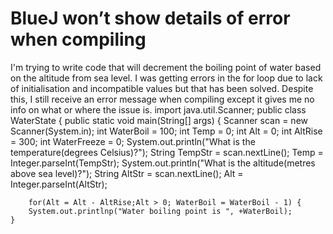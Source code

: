 
# BlueJ won’t show details of error when compiling

I'm trying to write code that will decrement the boiling point of water based on the altitude from sea level. I was getting errors in the for loop due to lack of initialisation and incompatible values but that has been solved. Despite this, I still receive an error message when compiling except it gives me no info on what or where the issue is.
import java.util.Scanner; 
public class WaterState {
    public static void main(String[] args) {
        Scanner scan = new Scanner(System.in);
        int WaterBoil = 100;
        int Temp = 0;
        int Alt = 0;
        int AltRise = 300;
        int WaterFreeze = 0;
        System.out.println("What is the temperature(degrees Celsius)?");
        String TempStr = scan.nextLine();
        Temp = Integer.parseInt(TempStr);
        System.out.println("What is the altitude(metres above sea level)?");
        String AltStr = scan.nextLine();
        Alt = Integer.parseInt(AltStr);
        
        for(Alt = Alt - AltRise;Alt > 0; WaterBoil = WaterBoil - 1) {
        System.out.printlnp("Water boiling point is ", +WaterBoil);
    }


        